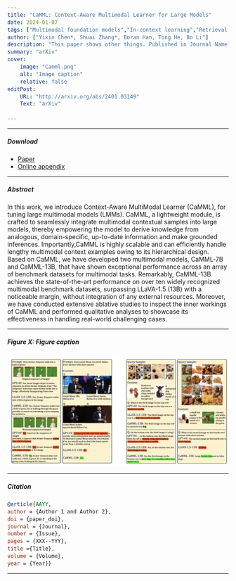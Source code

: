 ```yaml
---
title: "CaMML: Context-Aware Multimodal Learner for Large Models" 
date: 2024-01-07
tags: ["Multimodal foundation models","In-context learning","Retrieval augmented generation"]
author: ["Yixin Chen*, Shuai Zhang*, Boran Han, Tong He, Bo Li"]
description: "This paper shows other things. Published in Journal Name, 2015." 
summary: "arXiv" 
cover:
    image: "Camml.png"
    alt: "Image caption"
    relative: false
editPost:
    URL: "http://arxiv.org/abs/2401.03149"
    Text: "arXiv"

---
```


---

##### Download

+ [Paper](hhttp://arxiv.org/abs/2401.03149)
+ [Online appendix](http://arxiv.org/abs/2401.03149)

---

##### Abstract

In this work, we introduce Context-Aware MultiModal Learner (CaMML), for tuning large multimodal models (LMMs). CaMML, a lightweight module, is crafted to seamlessly integrate multimodal contextual samples into large models, thereby empowering the model to derive knowledge from analogous, domain-specific, up-to-date information and make grounded inferences. Importantly,CaMML is highly scalable and can efficiently handle lengthy multimodal context examples owing to its hierarchical design. Based on CaMML, we have developed two multimodal models, CaMML-7B and CaMML-13B, that have shown exceptional performance across an array of benchmark datasets for multimodal tasks. Remarkably, CaMML-13B achieves the state-of-the-art performance on over ten widely recognized multimodal benchmark datasets, surpassing LLaVA-1.5 (13B) with a noticeable margin, without integration of any external resources. Moreover, we have conducted extensive ablative studies to inspect the inner workings of CaMML and performed qualitative analyses to showcase its effectiveness in handling real-world challenging cases.

---

##### Figure X: Figure caption

![](Camml.png)

---

##### Citation


```BibTeX
@article{AAYY,
author = {Author 1 and Author 2},
doi = {paper_doi},
journal = {Journal},
number = {Issue},
pages = {XXX--YYY},
title ={Title},
volume = {Volume},
year = {Year}}
```

---



